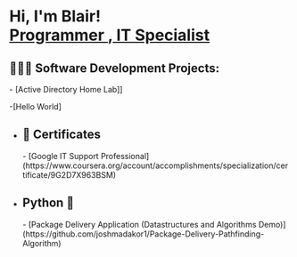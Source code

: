 <h1>Hi, I'm Blair! <br/><a href="https://github.com/BlairEthan">Programmer </a>,<a href="https://www.linkedin.com/in/blair-knowles-6798b8134/"> IT Specialist </a></h1>

<h2>👨🏾‍💻 Software Development Projects:</h2>
- [Active Directory Home Lab]]

-[Hello World]

- <h2><b> 📃 Certificates</b></h2>
  - [Google IT Support Professional](https://www.coursera.org/account/accomplishments/specialization/certificate/9G2D7X963BSM)

- <h2><b>Python 🐍</b></h2>
  - [Package Delivery Application (Datastructures and Algorithms Demo)](https://github.com/joshmadakor1/Package-Delivery-Pathfinding-Algorithm)







